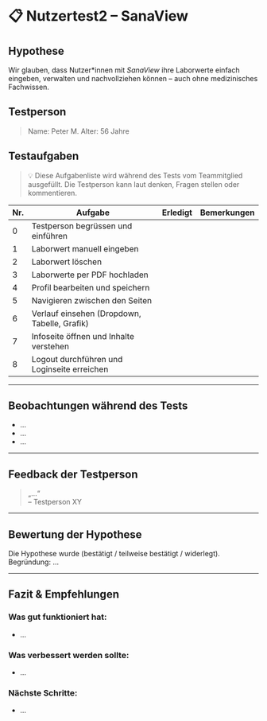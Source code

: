 # 📋 Nutzertest2 – SanaView

## Hypothese

Wir glauben, dass Nutzer\*innen mit *SanaView* ihre Laborwerte einfach eingeben, verwalten und nachvollziehen können – auch ohne medizinisches Fachwissen.

## Testperson
> Name: Peter M.
> Alter: 56 Jahre

## Testaufgaben

> 💡 Diese Aufgabenliste wird während des Tests vom Teammitglied ausgefüllt. Die Testperson kann laut denken, Fragen stellen oder kommentieren.

| Nr. | Aufgabe                                               | Erledigt         | Bemerkungen |
|-----|-------------------------------------------------------|------------------|-------------|
| 0   | Testperson begrüssen und einführen                    |                  |             |
| 1   | Laborwert manuell eingeben                            |                  |             |                 
| 2   | Laborwert löschen                                     |                  |             |           
| 3   | Laborwerte per PDF hochladen                          |                  |             | 
| 4   | Profil bearbeiten und speichern                       |                  |             | 
| 5   | Navigieren zwischen den Seiten                        |                  |             |
| 6   | Verlauf einsehen (Dropdown, Tabelle, Grafik)          |                  |             |
| 7   | Infoseite öffnen und Inhalte verstehen                |                  |             |
| 8   | Logout durchführen und Loginseite erreichen           |                  |             |

---

##  Beobachtungen während des Tests

- ...
- ...
- ...

---

## Feedback der Testperson

> „...“  
> – Testperson XY

---

## Bewertung der Hypothese

Die Hypothese wurde (bestätigt / teilweise bestätigt / widerlegt).  
Begründung: ...

---

## Fazit & Empfehlungen

### Was gut funktioniert hat:
- ...

### Was verbessert werden sollte:
- ...

### Nächste Schritte:
- ...